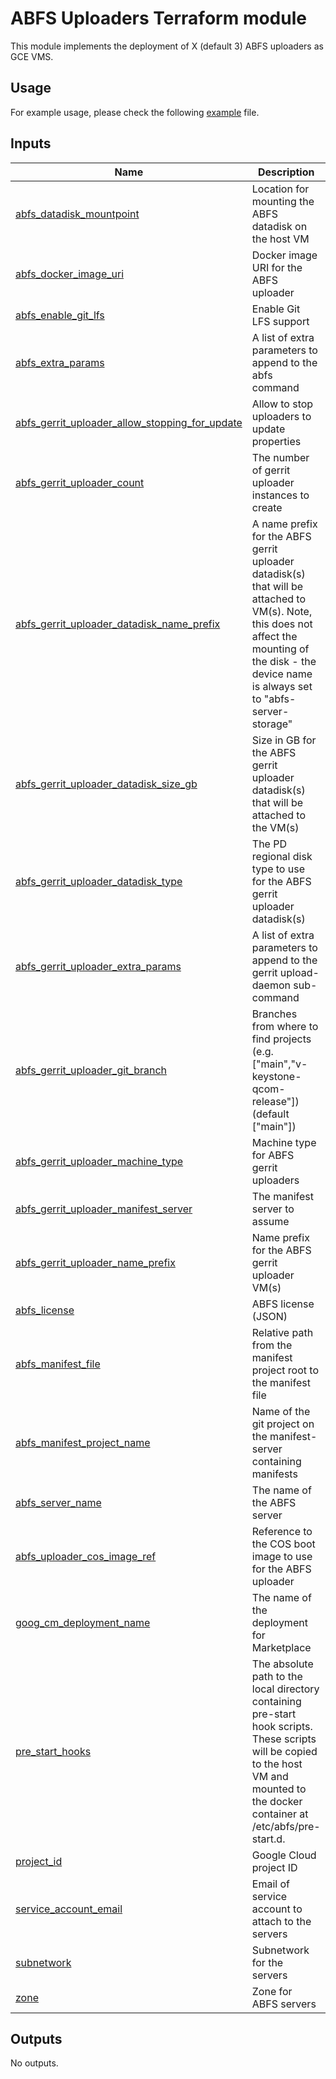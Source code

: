 # ABFS Uploaders Terraform module

This module implements the deployment of X (default 3) ABFS uploaders as GCE VMS.

## Usage

For example usage, please check the following [example](../../examples/simple/main.tf) file.

<!-- BEGINNING OF PRE-COMMIT-TERRAFORM DOCS HOOK -->
## Inputs

| Name | Description | Type | Default | Required |
|------|-------------|------|---------|:--------:|
| <a name="input_abfs_datadisk_mountpoint"></a> [abfs\_datadisk\_mountpoint](#input\_abfs\_datadisk\_mountpoint) | Location for mounting the ABFS datadisk on the host VM | `string` | `"/mnt/disks/abfs-data"` | no |
| <a name="input_abfs_docker_image_uri"></a> [abfs\_docker\_image\_uri](#input\_abfs\_docker\_image\_uri) | Docker image URI for the ABFS uploader | `string` | n/a | yes |
| <a name="input_abfs_enable_git_lfs"></a> [abfs\_enable\_git\_lfs](#input\_abfs\_enable\_git\_lfs) | Enable Git LFS support | `bool` | `false` | no |
| <a name="input_abfs_extra_params"></a> [abfs\_extra\_params](#input\_abfs\_extra\_params) | A list of extra parameters to append to the abfs command | `list(string)` | `[]` | no |
| <a name="input_abfs_gerrit_uploader_allow_stopping_for_update"></a> [abfs\_gerrit\_uploader\_allow\_stopping\_for\_update](#input\_abfs\_gerrit\_uploader\_allow\_stopping\_for\_update) | Allow to stop uploaders to update properties | `bool` | `true` | no |
| <a name="input_abfs_gerrit_uploader_count"></a> [abfs\_gerrit\_uploader\_count](#input\_abfs\_gerrit\_uploader\_count) | The number of gerrit uploader instances to create | `number` | `3` | no |
| <a name="input_abfs_gerrit_uploader_datadisk_name_prefix"></a> [abfs\_gerrit\_uploader\_datadisk\_name\_prefix](#input\_abfs\_gerrit\_uploader\_datadisk\_name\_prefix) | A name prefix for the ABFS gerrit uploader datadisk(s) that will be attached to VM(s). Note, this does not affect the mounting of the disk - the device name is always set to "abfs-server-storage" | `string` | `"abfs-gerrit-uploader-datadisk"` | no |
| <a name="input_abfs_gerrit_uploader_datadisk_size_gb"></a> [abfs\_gerrit\_uploader\_datadisk\_size\_gb](#input\_abfs\_gerrit\_uploader\_datadisk\_size\_gb) | Size in GB for the ABFS gerrit uploader datadisk(s) that will be attached to the VM(s) | `number` | `4096` | no |
| <a name="input_abfs_gerrit_uploader_datadisk_type"></a> [abfs\_gerrit\_uploader\_datadisk\_type](#input\_abfs\_gerrit\_uploader\_datadisk\_type) | The PD regional disk type to use for the ABFS gerrit uploader datadisk(s) | `string` | `"pd-ssd"` | no |
| <a name="input_abfs_gerrit_uploader_extra_params"></a> [abfs\_gerrit\_uploader\_extra\_params](#input\_abfs\_gerrit\_uploader\_extra\_params) | A list of extra parameters to append to the gerrit upload-daemon sub-command | `list(string)` | `[]` | no |
| <a name="input_abfs_gerrit_uploader_git_branch"></a> [abfs\_gerrit\_uploader\_git\_branch](#input\_abfs\_gerrit\_uploader\_git\_branch) | Branches from where to find projects (e.g. ["main","v-keystone-qcom-release"]) (default ["main"]) | `set(string)` | <pre>[<br/>  "main"<br/>]</pre> | no |
| <a name="input_abfs_gerrit_uploader_machine_type"></a> [abfs\_gerrit\_uploader\_machine\_type](#input\_abfs\_gerrit\_uploader\_machine\_type) | Machine type for ABFS gerrit uploaders | `string` | `"n2d-standard-48"` | no |
| <a name="input_abfs_gerrit_uploader_manifest_server"></a> [abfs\_gerrit\_uploader\_manifest\_server](#input\_abfs\_gerrit\_uploader\_manifest\_server) | The manifest server to assume | `string` | `"android.googlesource.com"` | no |
| <a name="input_abfs_gerrit_uploader_name_prefix"></a> [abfs\_gerrit\_uploader\_name\_prefix](#input\_abfs\_gerrit\_uploader\_name\_prefix) | Name prefix for the ABFS gerrit uploader VM(s) | `string` | `"abfs-gerrit-uploader"` | no |
| <a name="input_abfs_license"></a> [abfs\_license](#input\_abfs\_license) | ABFS license (JSON) | `string` | n/a | yes |
| <a name="input_abfs_manifest_file"></a> [abfs\_manifest\_file](#input\_abfs\_manifest\_file) | Relative path from the manifest project root to the manifest file | `string` | `"default.xml"` | no |
| <a name="input_abfs_manifest_project_name"></a> [abfs\_manifest\_project\_name](#input\_abfs\_manifest\_project\_name) | Name of the git project on the manifest-server containing manifests | `string` | `"platform/manifest"` | no |
| <a name="input_abfs_server_name"></a> [abfs\_server\_name](#input\_abfs\_server\_name) | The name of the ABFS server | `string` | n/a | yes |
| <a name="input_abfs_uploader_cos_image_ref"></a> [abfs\_uploader\_cos\_image\_ref](#input\_abfs\_uploader\_cos\_image\_ref) | Reference to the COS boot image to use for the ABFS uploader | `string` | `"projects/cos-cloud/global/images/family/cos-109-lts"` | no |
| <a name="input_goog_cm_deployment_name"></a> [goog\_cm\_deployment\_name](#input\_goog\_cm\_deployment\_name) | The name of the deployment for Marketplace | `string` | `""` | no |
| <a name="input_pre_start_hooks"></a> [pre\_start\_hooks](#input\_pre\_start\_hooks) | The absolute path to the local directory containing pre-start hook scripts. These scripts will be copied to the host VM and mounted to the docker container at /etc/abfs/pre-start.d. | `string` | `null` | no |
| <a name="input_project_id"></a> [project\_id](#input\_project\_id) | Google Cloud project ID | `string` | n/a | yes |
| <a name="input_service_account_email"></a> [service\_account\_email](#input\_service\_account\_email) | Email of service account to attach to the servers | `string` | n/a | yes |
| <a name="input_subnetwork"></a> [subnetwork](#input\_subnetwork) | Subnetwork for the servers | `string` | n/a | yes |
| <a name="input_zone"></a> [zone](#input\_zone) | Zone for ABFS servers | `string` | n/a | yes |

## Outputs

No outputs.

<!-- END OF PRE-COMMIT-TERRAFORM DOCS HOOK -->
